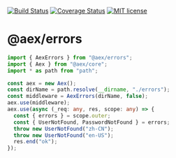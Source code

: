 [![Build Status](https://travis-ci.org/aex-ts-node/errors?branch=master)](https://travis-ci.org/aex-ts-node/errors.svg?branch=master)
[![Coverage Status](https://coveralls.io/repos/github/aex-ts-node/errors/badge.svg?branch=master)](https://coveralls.io/github/aex-ts-node/errors?branch=master)
[![MIT license](http://img.shields.io/badge/license-MIT-brightgreen.svg)](http://opensource.org/licenses/MIT)

# @aex/errors

```ts
import { AexErrors } from "@aex/errors";
import { Aex } from "@aex/core";
import * as path from "path";

const aex = new Aex();
const dirName = path.resolve(__dirname, "./errors");
const middleware = AexErrors(dirName, false);
aex.use(middleware);
aex.use(async (_req: any, res, scope: any) => {
  const { errors } = scope.outer;
  const { UserNotFound, PasswordNotFound } = errors;
  throw new UserNotFound("zh-CN");
  throw new UserNotFound("en-US");
  res.end("ok");
});
```
